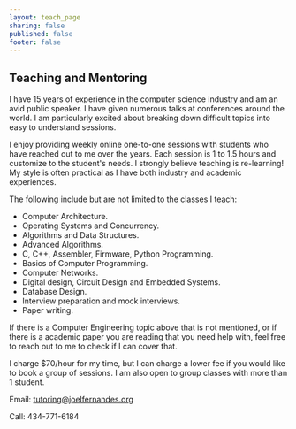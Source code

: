 ```yaml
---
layout: teach_page
sharing: false
published: false
footer: false
---
```


## Teaching and Mentoring

I have 15 years of experience in the computer science industry and am an avid
public speaker. I have given numerous talks at conferences around the world. I
am particularly excited about breaking down difficult topics into easy to
understand sessions.

I enjoy providing weekly online one-to-one sessions with students who have
reached out to me over the years. Each session is 1 to 1.5 hours and customize
to the student's needs. I strongly believe teaching is re-learning! My style
is often practical as I have both industry and academic experiences.

The following include but are not limited to the classes I teach:
* Computer Architecture.
* Operating Systems and Concurrency.
* Algorithms and Data Structures.
* Advanced Algorithms.
* C, C++, Assembler, Firmware, Python Programming.
* Basics of Computer Programming.
* Computer Networks.
* Digital design, Circuit Design and Embedded Systems.
* Database Design.
* Interview preparation and mock interviews.
* Paper writing.

If there is a Computer Engineering topic above that is not mentioned, or if
there is a academic paper you are reading that you need help with, feel free to
reach out to me to check if I can cover that.

I charge $70/hour for my time, but I can charge a lower fee if you would like to
book a group of sessions. I am also open to group classes with more than 1 student.

Email: [tutoring@joelfernandes.org](mailto:tutoring@joelfernandes.org)

Call: 434-771-6184
